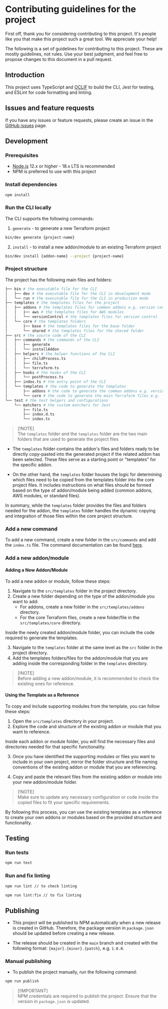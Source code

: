 # Contributing guidelines for the project

First off, thank you for considering contributing to this project. It's people like you that make this project such a great tool. We appreciate your help!

The following is a set of guidelines for contributing to this project. These are mostly guidelines, not rules. Use your best judgment, and feel free to propose changes to this document in a pull request.

## Introduction

This project uses TypeScript and [OCLIF](https://oclif.io/) to build the CLI, Jest for testing, and ESLint for code formatting and linting.

## Issues and feature requests

If you have any issues or feature requests, please create an issue in the [GitHub issues](https://github.com/nimblehq/infrastructure-templates/issues) page.

## Development

### Prerequisites

- [Node.js](https://nodejs.org/en/download/) 12.x or higher - 18.x LTS is recommended
- NPM is preferred to use with this project

### Install dependencies

```bash
npm install
```

### Run the CLI locally

The CLI supports the following commands:

1. `generate` - to generate a new Terraform project

```bash
bin/dev generate {project-name}
```

2. `install` - to install a new addon/module to an existing Terraform project

```bash
bin/dev install {addon-name} --project {project-name}
```

### Project structure

The project has the following main files and folders:

```bash
├── bin # the executable file for the CLI
│   ├── dev # the executable file for the CLI in development mode
│   └── run # the executable file for the CLI in production mode
├── templates # the templates files for the project
│   ├── addons # the templates files for common addons e.g. version control, CI/CD, etc.
│   │   ├── aws # the templates files for AWS modules
│   │   └── versionControl # the templates files for version control
│   └── core # the templates folders
│       ├── base # the templates files for the base folder
│       └── shared # the templates files for the shared folder
├── src # the source code of the CLI
│   ├── commands # the commands of the CLI
│   │   ├── generate
│   │   └── installAddon
│   ├── helpers # the helper functions of the CLI
│   │   ├── childProcess.ts
│   │   ├── file.ts
│   │   └── terraform.ts
│   ├── hooks # the hooks of the CLI
│   │   └── postProcess.ts
│   ├── index.ts # the entry point of the CLI
│   └── templates # the code to generate the templates
│       ├── addons # the code to generate the common addons e.g. version control, CI/CD, AWS, etc.
│       └── core # the code to generate the main Terraform files e.g. `main.tf`, `variables.tf`, etc.
└── test # the test helpers and configurations
    └── matchers # the custom matchers for Jest
        ├── file.ts
        ├── index.d.ts
        └── index.ts
```

> [!NOTE]\
> The `templates` folder and the `templates` folder are the two main folders that are used to generate the project files

- The `templates` folder contains the addon's files and folders ready to be directly copy-pasted into the generated project if the related addon has been selected. These files serve as a starting point or "templates" for the specific addon.

- On the other hand, the `templates` folder houses the logic for determining which files need to be copied from the templates folder into the core project files. It includes instructions on what files should be formed based on the type of addon/module being added (common addons, AWS modules, or standard files).

In summary, while the `templates` folder provides the files and folders needed for the addon, the `templates` folder handles the dynamic copying and integration of those files within the core project structure.

### Add a new command

To add a new command, create a new folder in the `src/commands` and add the `index.ts` file.
The command documentation can be found [here](https://oclif.io/docs/commands).

### Add a new addon/module

#### Adding a New Addon/Module

To add a new addon or module, follow these steps:

1. Navigate to the `src/templates` folder in the project directory.
2. Create a new folder depending on the type of the addon/module you want to add:
   - For addons, create a new folder in the `src/templates/addons` directory.
   - For the core Terraform files, create a new folder/file in the `src/templates/core` directory.

Inside the newly created addon/module folder, you can include the code required to generate the templates.

3. Navigate to the `templates` folder at the same level as the `src` folder in the project directory.
4. Add the templates folders/files for the addon/module that you are adding inside the corresponding folder in the `templates` directory.

> [!NOTE]\
> Before adding a new addon/module, it is recommended to check the existing ones for reference.

#### Using the Template as a Reference

To copy and include supporting modules from the template, you can follow these steps:

1. Open the `src/templates` directory in your project.
2. Explore the code and structure of the existing addon or module that you want to reference.

Inside each addon or module folder, you will find the necessary files and directories needed for that specific functionality.

3. Once you have identified the supporting modules or files you want to include in your own project, mirror the folder structure and file naming conventions of the existing addon or module that you are referencing.

4. Copy and paste the relevant files from the existing addon or module into your new addon/module folder.

> [!NOTE]\
> Make sure to update any necessary configuration or code inside the copied files to fit your specific requirements.

By following this process, you can use the existing templates as a reference to create your own addons or modules based on the provided structure and functionality.

## Testing

### Run tests

```bash
npm run test
```

### Run and fix linting

```bash
npm run lint // to check linting

npm run lint:fix // to fix linting
```

## Publishing

- This project will be published to NPM automatically when a new release is created in GitHub. Therefore, the package version in `package.json` should be updated before creating a new release.

- The release should be created in the `main` branch and created with the following format: `{major}.{minor}.{patch}`, e.g. `1.0.0`.

### Manual publishing

- To publish the project manually, run the following command:

```bash
npm run publish
```

> [!IMPORTANT]\
> NPM credentials are required to publish the project. Ensure that the version in `package.json` is updated.
